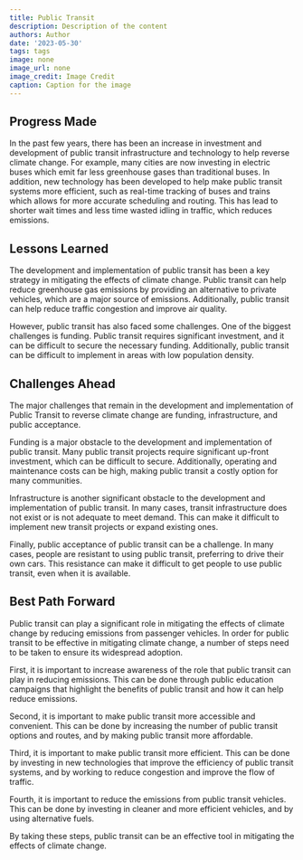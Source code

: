 ```yaml
---
title: Public Transit
description: Description of the content
authors: Author
date: '2023-05-30'
tags: tags
image: none
image_url: none
image_credit: Image Credit
caption: Caption for the image
---
```


## Progress Made

In the past few years, there has been an increase in investment and development of public transit infrastructure and technology to help reverse climate change. For example, many cities are now investing in electric buses which emit far less greenhouse gases than traditional buses. In addition, new technology has been developed to help make public transit systems more efficient, such as real-time tracking of buses and trains which allows for more accurate scheduling and routing. This has lead to shorter wait times and less time wasted idling in traffic, which reduces emissions.

## Lessons Learned

The development and implementation of public transit has been a key strategy in mitigating the effects of climate change. Public transit can help reduce greenhouse gas emissions by providing an alternative to private vehicles, which are a major source of emissions. Additionally, public transit can help reduce traffic congestion and improve air quality.

However, public transit has also faced some challenges. One of the biggest challenges is funding. Public transit requires significant investment, and it can be difficult to secure the necessary funding. Additionally, public transit can be difficult to implement in areas with low population density.

## Challenges Ahead

The major challenges that remain in the development and implementation of Public Transit to reverse climate change are funding, infrastructure, and public acceptance.

Funding is a major obstacle to the development and implementation of public transit. Many public transit projects require significant up-front investment, which can be difficult to secure. Additionally, operating and maintenance costs can be high, making public transit a costly option for many communities.

Infrastructure is another significant obstacle to the development and implementation of public transit. In many cases, transit infrastructure does not exist or is not adequate to meet demand. This can make it difficult to implement new transit projects or expand existing ones.

Finally, public acceptance of public transit can be a challenge. In many cases, people are resistant to using public transit, preferring to drive their own cars. This resistance can make it difficult to get people to use public transit, even when it is available.

## Best Path Forward

Public transit can play a significant role in mitigating the effects of climate change by reducing emissions from passenger vehicles. In order for public transit to be effective in mitigating climate change, a number of steps need to be taken to ensure its widespread adoption.

First, it is important to increase awareness of the role that public transit can play in reducing emissions. This can be done through public education campaigns that highlight the benefits of public transit and how it can help reduce emissions.

Second, it is important to make public transit more accessible and convenient. This can be done by increasing the number of public transit options and routes, and by making public transit more affordable.

Third, it is important to make public transit more efficient. This can be done by investing in new technologies that improve the efficiency of public transit systems, and by working to reduce congestion and improve the flow of traffic.

Fourth, it is important to reduce the emissions from public transit vehicles. This can be done by investing in cleaner and more efficient vehicles, and by using alternative fuels.

By taking these steps, public transit can be an effective tool in mitigating the effects of climate change.
